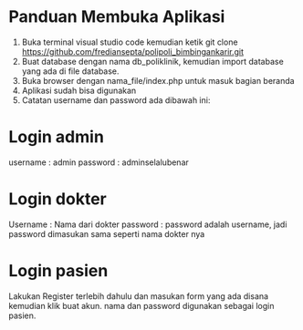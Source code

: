 # Panduan Membuka Aplikasi
1. Buka terminal visual studio code kemudian ketik git clone https://github.com/frediansepta/polipoli_bimbingankarir.git
2. Buat database dengan nama db_poliklinik, kemudian import database yang ada di file database.
3. Buka browser dengan nama_file/index.php untuk masuk bagian beranda
4. Aplikasi sudah bisa digunakan 
5. Catatan username dan password ada dibawah ini:

# Login admin
username    : admin
password    : adminselalubenar

# Login dokter
Username : Nama dari dokter
password : password adalah username, jadi password dimasukan sama seperti nama dokter nya

# Login pasien
Lakukan Register terlebih dahulu dan masukan form yang ada disana kemudian klik buat akun.
nama dan password digunakan sebagai login pasien.

